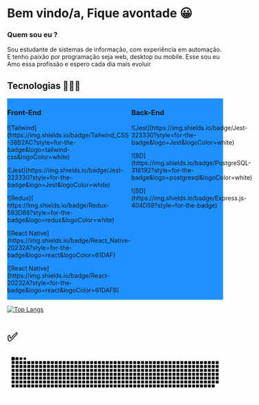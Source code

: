   <script src="https://cdn.tailwindcss.com"></script>
  <h1>Bem vindo/a, Fique avontade 😀</h1> 
  
  <h3>Quem sou eu ?</h3>
  
  <p> Sou estudante de sistemas de informação, com experiência em automação. E tenho paixão por programação seja web, desktop ou mobile. Esse sou eu Amo essa profissão e espero cada dia mais evoluir</p>


<h2>Tecnologias 🧑‍💻✅</h2>
  
<div style="  display: flex; flex-wrap: nowrap; background-color: DodgerBlue;"> 
<div>   
  <h3>Front-End</h3>
 <p> ![Tailwind](https://img.shields.io/badge/Tailwind_CSS-38B2AC?style=for-the-badge&logo=tailwind-css&logoColor=white) </p>
 <p> ![Jest](https://img.shields.io/badge/Jest-323330?style=for-the-badge&logo=Jest&logoColor=white) </p>
 <p> ![Redux]( https://img.shields.io/badge/Redux-593D88?style=for-the-badge&logo=redux&logoColor=white) </p>
 <p> ![React Native](https://img.shields.io/badge/React_Native-20232A?style=for-the-badge&logo=react&logoColor=61DAF) </p>
 <p> ![React Native](https://img.shields.io/badge/React-20232A?style=for-the-badge&logo=react&logoColor=61DAFB) </p>
</div>
 
<div> 
  <h3>Back-End</h3>
 <p> ![Jest](https://img.shields.io/badge/Jest-323330?style=for-the-badge&logo=Jest&logoColor=white) </p>
 <p> ![BD](https://img.shields.io/badge/PostgreSQL-316192?style=for-the-badge&logo=postgresql&logoColor=white) </p>
 <p> ![BD](https://img.shields.io/badge/Express.js-404D59?style=for-the-badge) </p>
</div>
  </div>
  
  
  [![Top Langs](https://github-readme-stats.vercel.app/api/top-langs/?username=devmateusborges&layout=compact)](https://github.com/devmateusborges/github-readme-stats)
  
  
  
  <h1>✅</h1>
  
  ![Snake animation](https://github.com/Spekytro15/Spekytro15/blob/output/github-contribution-grid-snake.svg)
 
  
